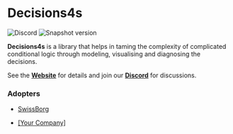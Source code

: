 # Decisions4s

![Discord](https://img.shields.io/discord/1240565362601230367?style=flat-square&logo=discord&link=https%3A//bit.ly/business4s-discord)
![Snapshot version](https://img.shields.io/nexus/s/org.business4s/decisions4s-core_3?server=https%3A%2F%2Foss.sonatype.org&label=snapshot
)

**Decisions4s** is a library that helps in taming the complexity of complicated conditional logic through modeling,
visualising and diagnosing the decisions.

See the [**Website**](https://business4s.github.io/decisions4s/) for details and join our [**Discord**](https://bit.ly/business4s-discord) for discussions.


### Adopters

<!--- adopters_start -->
* [SwissBorg](swissborg.com)
<!--- adopters_end -->
* [[Your Company]](example.com)
